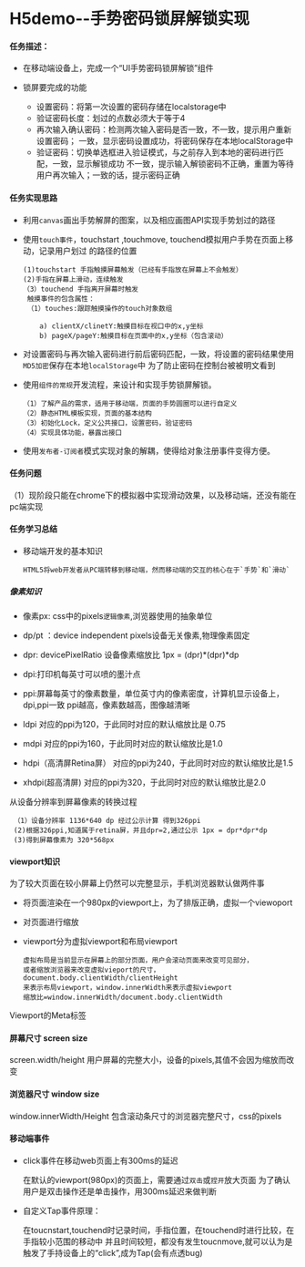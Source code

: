 # H5demo--手势密码锁屏解锁实现

#### 任务描述：
     
   - 在移动端设备上，完成一个“UI手势密码锁屏解锁”组件
   
   - 锁屏要完成的功能    
      - 设置密码：将第一次设置的密码存储在localstorage中 
      - 验证密码长度：划过的点数必须大于等于4    
      - 再次输入确认密码：检测两次输入密码是否一致，不一致，提示用户重新设置密码；
      一致，显示密码设置成功，将密码保存在本地localStorage中
      - 验证密码：切换单选框进入验证模式，与之前存入到本地的密码进行匹配，一致，显示解锁成功
      不一致，提示输入解锁密码不正确，重置为等待用户再次输入；一致的话，提示密码正确
#### 任务实现思路
    
  - 利用`canvas`画出手势解屏的图案，以及相应画图API实现手势划过的路径
  
  - 使用`touch事件`，touchstart ,touchmove, touchend模拟用户手势在页面上移动，记录用户划过
  的路径的位置
  
        (1)touchstart 手指触摸屏幕触发（已经有手指放在屏幕上不会触发）
        (2)手指在屏幕上滑动，连续触发
        （3）touchend 手指离开屏幕时触发
         触摸事件的包含属性：
         （1）touches:跟踪触摸操作的touch对象数组
         
            a) clientX/clinetY:触摸目标在视口中的x,y坐标
            b) pageX/pageY:触摸目标在页面中的x,y坐标（包含滚动）
            
  
  - 对设置密码与再次输入密码进行前后密码匹配，一致，将设置的密码结果使用`MD5加密`保存在本地`localStorage`中
  为了防止密码在控制台被被明文看到 
  
  - 使用`组件的常规`开发流程，来设计和实现手势锁屏解锁。
     
        （1）了解产品的需求，适用于移动端，页面的手势圆圈可以进行自定义
        （2）静态HTML模板实现，页面的基本结构
        （3）初始化Lock，定义公共接口，设置密码，验证密码
        （4）实现具体功能，暴露出接口

  - 使用`发布者-订阅者`模式实现对象的解耦，使得给对象注册事件变得方便。
 
 #### 任务问题
 
   （1）现阶段只能在chrome下的模拟器中实现滑动效果，以及移动端，还没有能在pc端实现
 
 #### 任务学习总结
   - 移动端开发的基本知识
        
         HTML5将web开发者从PC端转移到移动端，然而移动端的交互的核心在于`手势`和`滑动`
 ##### 像素知识 
    
   - 像素px: css中的pixels`逻辑像素`,浏览器使用的抽象单位
      
   - dp/pt ：device independent pixels设备无关像素,物理像素固定
      
   - dpr: devicePixelRatio 设备像素缩放比
      1px = (dpr)*(dpr)*dp
     
   - dpi:打印机每英寸可以喷的墨汁点
    
   - ppi:屏幕每英寸的像素数量，单位英寸内的像素密度，计算机显示设备上，dpi,ppi一致
      ppi越高，像素数越高，图像越清晰
    
   - ldpi 对应的ppi为120，于此同时对应的默认缩放比是 0.75
    
   - mdpi 对应的ppi为160，于此同时对应的默认缩放比是1.0
     
   - hdpi（高清屏Retina屏） 对应的ppi为240，于此同时对应的默认缩放比是1.5
    
   - xhdpi(超高清屏) 对应的ppi为320，于此同时对应的默认缩放比是2.0
    
   从设备分辨率到屏幕像素的转换过程
    
     （1）设备分辨率 1136*640 dp 经过公示计算 得到326ppi
     (2)根据326ppi,知道属于retina屏，并且dpr=2,通过公示 1px = dpr*dpr*dp
     (3)得到屏幕像素为 320*568px
     
  #### viewport知识
    
  为了较大页面在较小屏幕上仍然可以完整显示，手机浏览器默认做两件事
  - 将页面渲染在一个980px的viewport上，为了排版正确，虚拟一个viewoport
  - 对页面进行缩放
  - viewport分为虚拟viewport和布局viewport
      
        虚拟布局是当前显示在屏幕上的部分页面，用户会滚动页面来改变可见部分，
        或者缩放浏览器来改变虚拟vieport的尺寸，document.body.clientWidth/clientHeight
        来表示布局viewport，window.innerWidth来表示虚拟viewport
        缩放比=window.innerWidth/document.body.clientWidth
  
  Viewport的Meta标签
  <meta name="viewport" content="width=decice-width,initial-scale=1,user-scalable=no">
  
  #### 屏幕尺寸 screen size
  
   screen.width/height 用户屏幕的完整大小，设备的pixels,其值不会因为缩放而改变
  
  #### 浏览器尺寸 window size
  
  window.innerWidth/Height 包含滚动条尺寸的浏览器完整尺寸，css的pixels

  #### 移动端事件
    
   - click事件在移动web页面上有300ms的延迟
   
       在默认的viewport(980px)的页面上，需要通过`双击`或`捏开`放大页面
       为了确认用户是双击操作还是单击操作，用300ms延迟来做判断
     
   - 自定义Tap事件原理：
   
       在toucnstart,touchend时记录时间，手指位置，在touchend时进行比较，在手指较小范围的移动中
       并且时间较短，都没有发生toucnmove,就可以认为是触发了手持设备上的“click”,成为Tap(会有点透bug)
